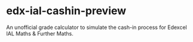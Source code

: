 # edx-ial-cashin-preview
An unofficial grade calculator to simulate the cash-in process for Edexcel IAL Maths &amp; Further Maths.
